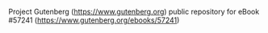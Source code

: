 Project Gutenberg (https://www.gutenberg.org) public repository for
eBook #57241 (https://www.gutenberg.org/ebooks/57241)
